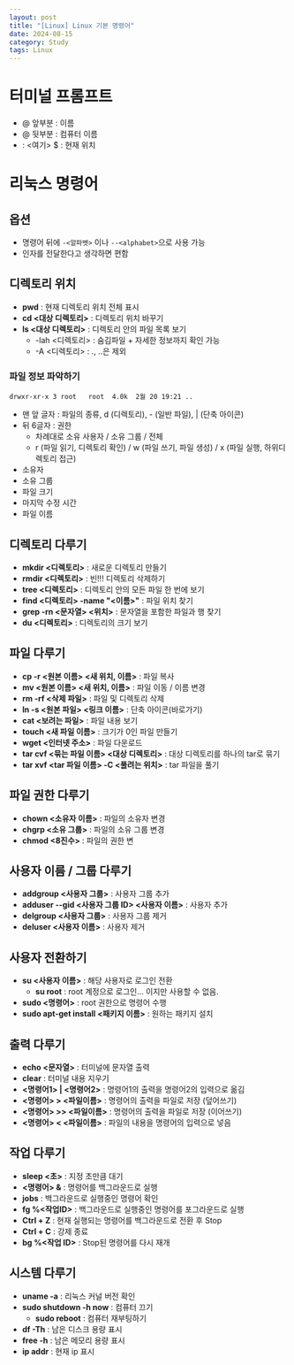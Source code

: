 ```yaml
---
layout: post
title: "[Linux] Linux 기본 명령어"
date: 2024-08-15
category: Study
tags: Linux
---
```


# 터미널 프롬프트

- @ 앞부분 : 이름
- @ 뒷부분 : 컴퓨터 이름
- : <여기> $ : 현재 위치

# 리눅스 명령어

## 옵션

- 명령어 뒤에 `-<알파벳>` 이나 `--<alphabet>`으로 사용 가능
- 인자를 전달한다고 생각하면 편함

## 디렉토리 위치

- **pwd** : 현재 디렉토리 위치 전체 표시
- **cd <대상 디렉토리>**  : 디렉토리 위치 바꾸기
- **ls <대상 디렉토리>**  : 디렉토리 안의 파일 목록 보기
  - -lah <디렉토리> : 숨김파일 + 자세한 정보까지 확인 가능
  - -A <디렉토리> : ., ..은 제외

### 파일 정보 파악하기

```
drwxr-xr-x 3 root   root  4.0k  2월 20 19:21 ..
```

- 맨 앞 글자 : 파일의 종류, d (디렉토리), - (일반 파일), | (단축 아이콘)
- 뒤 6글자 : 권한
  - 차례대로 소유 사용자 / 소유 그룹 / 전체
  - r (파일 읽기, 디렉토리 확인) / w (파일 쓰기, 파일 생성) / x (파일 실행, 하위디렉토리 접근)
- 소유자
- 소유 그룹
- 파일 크기
- 마지막 수정 시간
- 파일 이름

## 디렉토리 다루기

- **mkdir <디렉토리>** : 새로운 디렉토리 만들기 
- **rmdir <디렉토리>** : 빈!!! 디렉토리 삭제하기
- **tree <디렉토리>**  : 디렉토리 안의 모든 파일 한 번에 보기
- **find <디렉토리> -name "<이름>"**  : 파일 위치 찾기
- **grep -rn <문자열> <위치>**  :  문자열을 포함한 파일과 행 찾기
- **du <디렉토리>**  : 디렉토리의 크기 보기

## 파일 다루기

- **cp -r <원본 이름> <새 위치, 이름>** : 파일 복사
- **mv <원본 이름> <새 위치, 이름>** : 파일 이동 / 이름 변경
- **rm -rf <삭제 파일>** : 파일 및 디렉토리 삭제 
- **ln -s <원본 파일> <링크 이름>** : 단축 아이콘(바로가기)
- **cat <보려는 파일>** : 파일 내용 보기
- **touch <새 파일 이름>** : 크기가 0인 파일 만들기 
- **wget <인터넷 주소>** : 파일 다운로드
- **tar cvf <묶는 파일 이름> <대상 디렉토리>** : 대상 디렉토리를 하나의 tar로 묶기
- **tar xvf <tar 파일 이름> -C <풀려는 위치>** : tar 파일을 풀기

## 파일 권한 다루기

- **chown <소유자 이름>** : 파일의 소유자 변경
- **chgrp <소유 그룹>** : 파일의 소유 그룹 변경
- **chmod <8진수>** : 파일의 권한 변

## 사용자 이름 / 그룹 다루기

- **addgroup <사용자 그룹>** : 사용자 그룹 추가
- **adduser --gid <사용자 그룹 ID> <사용자 이름>** : 사용자 추가
- **delgroup <사용자 그룹>** : 사용자 그룹 제거
- **deluser <사용자 이름>** : 사용자 제거

## 사용자 전환하기

- **su <사용자 이름>** : 해당 사용자로 로그인 전환
  - **su root** : root 계정으로 로그인... 이지만 사용할 수 없음.
- **sudo <명령어>** : root 권한으로 명령어 수행
- **sudo apt-get install <패키지 이름>** : 원하는 패키지 설치

## 출력 다루기

- **echo <문자열>** : 터미널에 문자열 출력  
- **clear** : 터미널 내용 지우기 
- **<명령어1> | <명령어2>** : 명령어1의 출력을 명령어2의 입력으로 옮김 
- **<명령어> > <파일이름>** : 명령어의 출력을 파일로 저장 (덮어쓰기)
- **<명령어> >> <파일이름>** : 명령어의 출력을 파일로 저장 (이어쓰기)
- **<명령어> < <파일이름>** : 파일의 내용을 명령어의 입력으로 넣음 

## 작업 다루기

- **sleep <초>** : 지정 초만큼 대기 
- **<명령어> &** : 명령어를 백그라운드로 실행 
- **jobs** : 백그라운드로 실행중인 명령어 확인
- **fg %<작업ID>** : 백그라운드로 실행중인 명령어를 포그라운드로 실행
- **Ctrl + Z** : 현재 실행되는 명령어를 백그라운드로 전환 후 Stop
- **Ctrl + C** : 강제 종료
- **bg %<작업 ID>** : Stop된 명령어를 다시 재개

## 시스템 다루기

- **uname -a** : 리눅스 커널 버전 확인 
- **sudo shutdown -h now** : 컴퓨터 끄기 
	- **sudo reboot** : 컴퓨터 재부팅하기
- **df -Th** : 남은 디스크 용량 표시
- **free -h** : 남은 메모리 용량 표시
- **ip addr** : 현재 ip 표시 
